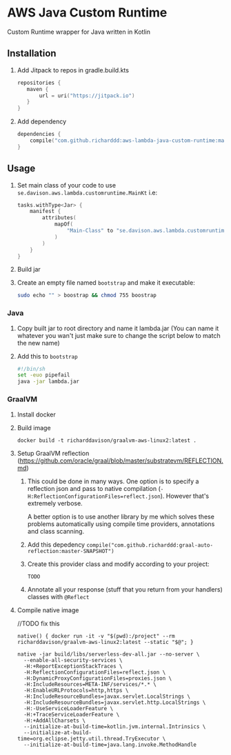 # AWS Java Custom Runtime
Custom Runtime wrapper for Java written in Kotlin

## Installation

1. Add Jitpack to repos in gradle.build.kts
    
    ```kotlin
    repositories {
       maven {
           url = uri("https://jitpack.io")
       }
    }
    ```

2. Add dependency
    ```kotlin
    dependencies {
        compile("com.github.richarddd:aws-lambda-java-custom-runtime:master-SNAPSHOT")
    }
    ```
## Usage

1. Set main class of your code to use `se.davison.aws.lambda.customruntime.MainKt` i.e:

    ```kotlin
    tasks.withType<Jar> {
        manifest {
            attributes(
                mapOf(
                    "Main-Class" to "se.davison.aws.lambda.customruntime.MainKt"
                )
            )
        }
    }
    ```

2. Build jar

3. Create an empty file named `bootstrap` and make it executable:

    ```bash
   sudo echo "" > boostrap && chmod 755 boostrap
   ```

### Java

1. Copy built jar to root directory and name it lambda.jar (You can name it whatever you wan't just make sure to change the script below to match the new name)

2. Add this to `bootstrap`

    ```bash
    #!/bin/sh
    set -euo pipefail
    java -jar lambda.jar
   ```

### GraalVM

1. Install docker

2. Build image
    ```
    docker build -t richarddavison/graalvm-aws-linux2:latest .
   ```

3. Setup GraalVM reflection (https://github.com/oracle/graal/blob/master/substratevm/REFLECTION.md)

    1. This could be done in many ways. One option is to specify a reflection json and pass to native compilation (`-H:ReflectionConfigurationFiles=reflect.json`). However that's extremely verbose.
    
        A better option is to use another library by me which solves these problems automatically using compile time providers, annotations and class scanning.
        
    2. Add this depedency `compile("com.github.richarddd:graal-auto-reflection:master-SNAPSHOT")`
    
    3. Create this provider class and modify according to your project:
    
       ```kotlin
       TODO
       ```
    
    4. Annotate all your response (stuff that you return from your handlers) classes with `@Reflect`
    
4. Compile native image 

    //TODO fix this
    ```
    native() { docker run -it -v "$(pwd):/project" --rm richarddavison/graalvm-aws-linux2:latest --static "$@"; }
    
    native -jar build/libs/serverless-dev-all.jar --no-server \
      --enable-all-security-services \
      -H:+ReportExceptionStackTraces \
      -H:ReflectionConfigurationFiles=reflect.json \
      -H:DynamicProxyConfigurationFiles=proxies.json \
      -H:IncludeResources=META-INF/services/*.* \
      -H:EnableURLProtocols=http,https \
      -H:IncludeResourceBundles=javax.servlet.LocalStrings \
      -H:IncludeResourceBundles=javax.servlet.http.LocalStrings \
      -H:-UseServiceLoaderFeature \
      -H:+TraceServiceLoaderFeature \
      -H:+AddAllCharsets \
      --initialize-at-build-time=kotlin.jvm.internal.Intrinsics \
      --initialize-at-build-time=org.eclipse.jetty.util.thread.TryExecutor \
      --initialize-at-build-time=java.lang.invoke.MethodHandle
    ```



    
